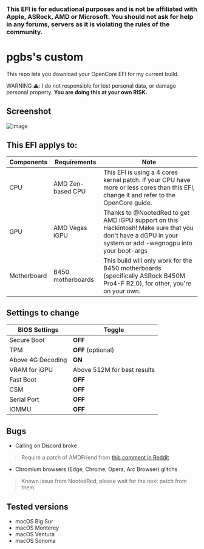 ### **This EFI is for educational purposes and is not be affiliated with Apple, ASRock, AMD or Microsoft. You should not ask for help in any forums, servers as it is violating the rules of the community.** 
#

# pgbs's custom

This repo lets you download your OpenCore EFI for my current build.

WARNING ⚠️: I  do not responsible for lost personal data, or damage personal property. **You are doing this at your own RISK.**

## Screenshot
![image](https://github.com/PGBSean/pgbs-custom/assets/97381104/134cdba8-f437-4358-8fe8-5aa18c4f4d0e)



## This EFI applys to:

|  Components             |         Requirements                |            Note                      |
|-------------------------|-------------------------------------|--------------------------------------|
| CPU                     |  AMD Zen-based CPU                  |  This EFI is using a 4 cores kernel patch. If your CPU have more or less cores than this EFI, change it and refer to the OpenCore guide. |
| GPU                     |  AMD Vegas iGPU        | Thanks to @NootedRed to get AMD iGPU support on this Hackintosh! Make sure that you don't have a dGPU in your system or add -wegnogpu into your boot-args |
| Motherboard             | B450 motherboards            |  This build will only work for the B450 motherboards (specifically ASRock B450M Pro4-F R2.0), for other, you're on your own.|


## Settings to change

|BIOS Settings|Toggle|
|-------------------------|-------------------------------------|
|Secure Boot|**OFF**|
|TPM|**OFF** (optional)|
|Above 4G Decoding|**ON**|
|VRAM for iGPU|Above 512M for best results|
|Fast Boot|**OFF**|
|CSM|**OFF**|
|Serial Port|**OFF**|
|IOMMU|**OFF**|

## Bugs
+ Calling on Discord broke
> Require a patch of AMDFriend from [this comment in Reddit](https://www.reddit.com/r/hackintosh/comments/15ke8vp/comment/jv8cc25/?utm_source=share&utm_medium=web2x&context=3)
+ Chromium browsers (Edge, Chrome, Opera, Arc Browser) glitchs
> Known issue from NootedRed, please wait for the next patch from them.


## Tested versions
+ macOS Big Sur
+ macOS Monterey
+ macOS Ventura
+ macOS Sonoma

